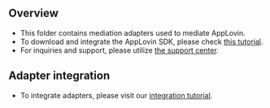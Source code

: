 ## Overview
* This folder contains mediation adapters used to mediate AppLovin.
* To download and integrate the AppLovin SDK, please check [this tutorial](https://dash.applovin.com/docs/integration#iosMoPubIntegration).
* For inquiries and support, please utilize [the support center](https://support-developer.applovin.com/hc/en-us).

## Adapter integration
* To integrate adapters, please visit our [integration tutorial](https://developers.mopub.com/docs/ios/integrating-networks/).
